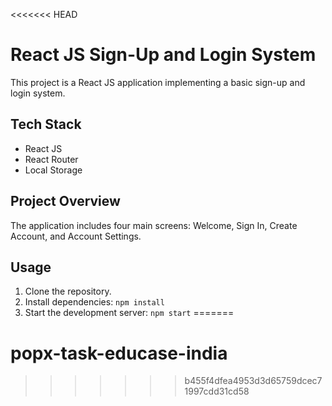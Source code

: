 <<<<<<< HEAD
# React JS Sign-Up and Login System

This project is a React JS application implementing a basic sign-up and login system.

## Tech Stack

-   React JS
-   React Router 
-   Local Storage

## Project Overview

The application includes four main screens: Welcome, Sign In, Create Account, and Account Settings.

## Usage

1.  Clone the repository.
2.  Install dependencies: `npm install`
3.  Start the development server: `npm start`
=======
# popx-task-educase-india
>>>>>>> b455f4dfea4953d3d65759dcec71997cdd31cd58
